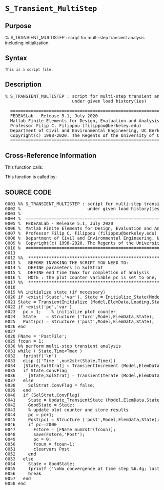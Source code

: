 
<!-- <a name="_top"></a>
<div><a href="../../../../../index.md">Home</a> &gt;  <a href="#">..</a> &gt; <a href="#">..</a> &gt; <a href="#">FEDEASLab</a> &gt; <a href="#">src</a> &gt; <a href="index.md">Solution_Scripts</a> &gt; S_Transient_MultiStep.m</div> -->

<!--<table width="100%"><tr><td align="left"><a href="../../../../../index.md"><img alt="<" border="0" src="../../../../../left.png">&nbsp;Master index</a></td>
<td align="right"><a href="index.md">Index for ..\..\FEDEASLab\src\Solution_Scripts&nbsp;<img alt=">" border="0" src="../../../../../right.png"></a></td></tr></table>-->
# `S_Transient_MultiStep`
<!-- <h1>S_Transient_MultiStep
</h1> -->

## <a name="_name"></a>Purpose

<!-- <h2 id="purpose"><a name="_name"></a>Purpose</h2> -->

% S_TRANSIENT_MULTISTEP : script for multi-step transient analysis including initialization

<!-- <div class="box"><strong>% S_TRANSIENT_MULTISTEP : script for multi-step transient analysis including initialization</strong></div> -->

## <a name="_synopsis"></a>Syntax

`This is a script file.` 
## <a name="_description"></a>Description

<pre class="comment">% S_TRANSIENT_MULTISTEP : script for multi-step transient analysis including initialization
                          under given load history(ies) 

  =========================================================================================
  FEDEASLab - Release 5.1, July 2020
  Matlab Finite Elements for Design, Evaluation and Analysis of Structures
  Professor Filip C. Filippou (filippou@berkeley.edu)
  Department of Civil and Environmental Engineering, UC Berkeley
  Copyright(c) 1998-2020. The Regents of the University of California. All Rights Reserved.
  =========================================================================================</pre>
<!-- <div class="fragment"><pre class="comment">% S_TRANSIENT_MULTISTEP : script for multi-step transient analysis including initialization
                          under given load history(ies) 

  =========================================================================================
  FEDEASLab - Release 5.1, July 2020
  Matlab Finite Elements for Design, Evaluation and Analysis of Structures
  Professor Filip C. Filippou (filippou@berkeley.edu)
  Department of Civil and Environmental Engineering, UC Berkeley
  Copyright(c) 1998-2020. The Regents of the University of California. All Rights Reserved.
  =========================================================================================</pre></div> -->

<!-- crossreference -->
## <a name="_cross"></a>Cross-Reference Information

This function calls:
<ul style="list-style-image:url(../../../../../matlabicon.gif)">
</ul>
This function is called by:
<ul style="list-style-image:url(../../../../../matlabicon.gif)">
</ul>
<!-- crossreference -->



<h2><a name="_source"></a>SOURCE CODE</h2>
<div class="fragment"><pre>0001 <span class="comment">%% S_TRANSIENT_MULTISTEP : script for multi-step transient analysis including initialization</span>
0002 <span class="comment">%                          under given load history(ies)</span>
0003 <span class="comment">%</span>
0004 <span class="comment">%  =========================================================================================</span>
0005 <span class="comment">%  FEDEASLab - Release 5.1, July 2020</span>
0006 <span class="comment">%  Matlab Finite Elements for Design, Evaluation and Analysis of Structures</span>
0007 <span class="comment">%  Professor Filip C. Filippou (filippou@berkeley.edu)</span>
0008 <span class="comment">%  Department of Civil and Environmental Engineering, UC Berkeley</span>
0009 <span class="comment">%  Copyright(c) 1998-2020. The Regents of the University of California. All Rights Reserved.</span>
0010 <span class="comment">%  =========================================================================================</span>
0011 
0012 <span class="comment">%%  ****************************************************************************************</span>
0013 <span class="comment">%   BEFORE INVOKING THE SCRIPT YOU NEED TO:</span>
0014 <span class="comment">%   DEFINE parameters in SolStrat</span>
0015 <span class="comment">%   DEFINE end time Tmax for completion of analysis</span>
0016 <span class="comment">%   NOTE : the plot counter variable pc is set to one, if not present in the workspace</span>
0017 <span class="comment">%%  ****************************************************************************************</span>
0018 
0019 <span class="comment">%% initialize state (if necessary)</span>
0020 <span class="keyword">if</span> ~exist(<span class="string">'State'</span>,<span class="string">'var'</span>), State = Initialize_State(Model,ElemData); <span class="keyword">end</span>
0021 State = TransientInitialize (Model,ElemData,Loading,State);
0022 <span class="keyword">if</span> ~exist(<span class="string">'pc'</span>,<span class="string">'var'</span>)
0023   pc = 1;    <span class="comment">% initialize plot counter</span>
0024   State    = Structure (<span class="string">'forc'</span>,Model,ElemData,State);
0025   Post(pc) = Structure (<span class="string">'post'</span>,Model,ElemData,State);
0026 <span class="keyword">end</span>
0027 
0028 FName = <span class="string">'PostFile'</span>;
0029 fcoun = 1;
0030 <span class="comment">%% perform multi-step transient analysis</span>
0031 <span class="keyword">while</span> ( State.Time&lt;Tmax )
0032   fprintf(<span class="string">'\n'</span>)
0033   disp ([<span class="string">'Time '</span>,num2str(State.Time)])  
0034   [State,SolStrat] = TransientIncrement (Model,ElemData,Loading,State,SolStrat);
0035   <span class="keyword">if</span> State.ConvFlag
0036     [State,SolStrat] = TransientIterate (Model,ElemData,Loading,State,SolStrat);
0037   <span class="keyword">else</span>
0038     SolStrat.ConvFlag = false;
0039   <span class="keyword">end</span>
0040   <span class="keyword">if</span> (SolStrat.ConvFlag)
0041     State = Update_TransientState (Model,ElemData,State,SolStrat);
0042     GoodState = State;
0043     <span class="comment">% update plot counter and store results</span>
0044     pc = pc+1;
0045     Post(pc) = Structure (<span class="string">'post'</span>,Model,ElemData,State);
0046     <span class="keyword">if</span> pc==2000
0047       Fstore = [FName num2str(fcoun)];
0048       save(Fstore,<span class="string">'Post'</span>);
0049       pc = 0;
0050       fcoun = fcoun+1;
0051       clearvars Post
0052     <span class="keyword">end</span>
0053   <span class="keyword">else</span>
0054     State = GoodState;
0055     fprintf (<span class="string">'\nNo convergence at time step %6.4g; last good state saved \n\n'</span>,State.Time);
0056     <span class="keyword">break</span>
0057   <span class="keyword">end</span>
0058 <span class="keyword">end</span></pre></div>
<!-- <hr><address>Generated on Wed 15-Jul-2020 00:16:13 by <strong><a href="http://www.artefact.tk/software/matlab/m2html/" title="Matlab Documentation in HTML">m2html</a></strong> &copy; 2005</address> -->